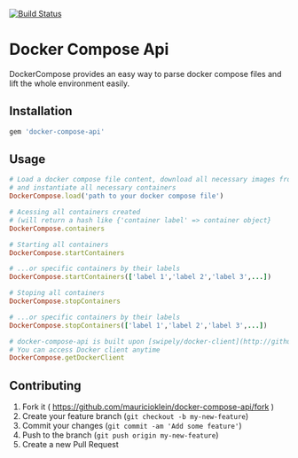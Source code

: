 [![Build Status](https://travis-ci.org/mauricioklein/docker-compose-api.svg?branch=develop)](https://travis-ci.org/mauricioklein/docker-compose-api)

# Docker Compose Api

DockerCompose provides an easy way to parse docker compose files and lift the whole environment easily.

## Installation

```ruby
gem 'docker-compose-api'
```

## Usage

```ruby
# Load a docker compose file content, download all necessary images from Docker Hub
# and instantiate all necessary containers
DockerCompose.load('path to your docker compose file')

# Acessing all containers created
# (will return a hash like {'container label' => container object}
DockerCompose.containers

# Starting all containers
DockerCompose.startContainers

# ...or specific containers by their labels
DockerCompose.startContainers(['label 1','label 2','label 3',...])

# Stoping all containers
DockerCompose.stopContainers

# ...or specific containers by their labels
DockerCompose.stopContainers(['label 1','label 2','label 3',...])

# docker-compose-api is built upon [swipely/docker-client](http://github.com/swipely/docker-api).
# You can access Docker client anytime
DockerCompose.getDockerClient
```

## Contributing

1. Fork it ( https://github.com/mauricioklein/docker-compose-api/fork )
2. Create your feature branch (`git checkout -b my-new-feature`)
3. Commit your changes (`git commit -am 'Add some feature'`)
4. Push to the branch (`git push origin my-new-feature`)
5. Create a new Pull Request
